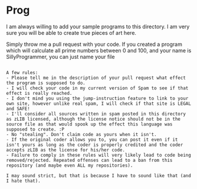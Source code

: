 # Prog

I am always willing to add your sample programs to this directory.
I am very sure you will be able to create true pieces of art here.

Simply throw me a pull request with your code.
If you created a program which will calculate all prime numbers between 0 and 100, and your name is SillyProgrammer, you can just name your file
~~~prime_numbers_by_SillyProgrammer.spam~~~

A few rules:
- Please tell me in the description of your pull request what effect the program is supposed to do.
- I will check your code in my current version of Spam to see if that effect is really reached.
- I don't mind you using the jump-instruction feature to link to your own site, however unlike real spam, I will check if that site is LEGAL and SAFE!
- I'll consider all sources written in spam posted in this directory as zLIB licensed, although the license notice should not be in the source file as that would spook up the effect this language was supposed to create. :P
- No "stealing". Don't claim code as yours when it isn't. 
- If the original coder allows you to, you can post it even if it isn't yours as long as the coder is properly credited and the coder accepts zLIB as the license for his/her code.
- Failure to comply in these rules will very likely lead to code being removed/rejected. Repeated offenses can lead to a ban from this repository (and maybe even ALL my repositories).

I may sound strict, but that is because I have to sound like that (and I hate that).


